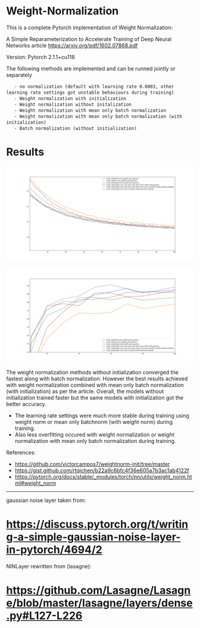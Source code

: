 # Weight-Normalization

This is a complete Pytorch implementation of Weight Normalization:

A Simple Reparameterization to Accelerate Training of Deep Neural Networks article
https://arxiv.org/pdf/1602.07868.pdf

Version: Pytorch 2.1.1+cu118

The following methods are implemented and can be runned jointly or separately

       - no normalization (default with learning rate 0.0003, other learning rate settings got unstable behaviours during training)
       - Weight normalization with initialization
       - Weight normalization without initalization
       - Weight normalization with mean only batch normalization
       - Weight normalization with mean only batch normalization (with initialization)
       - Batch normalization (without initialization)

# Results

![train_plot.png](https://github.com/zoli333/Weight-Normalization/blob/master/train_plot.png)

![test_plot.png](https://github.com/zoli333/Weight-Normalization/blob/master/test_plot.png)

The weight normalization methods without initialization converged the fastest along with batch normalization.
However the best results achieved with weight normalization combined with mean only batch normalization (with initialization) as per the article.
Overall, the models without initialization trained faster but the same models with initialization got the better accuracy.
- The learning rate settings were much more stable during training using weight norm or mean only batchnorm (with weight norm) during training.
- Also less overfitting occured with weight normalization or weight normalization with mean only batch normalization during training.

References:

-  https://github.com/victorcampos7/weightnorm-init/tree/master
-  https://gist.github.com/rtqichen/b22a9c6bfc4f36e605a7b3ac1ab4122f
-  https://pytorch.org/docs/stable/_modules/torch/nn/utils/weight_norm.html#weight_norm

----------------------------------------
gaussian noise layer taken from:
# https://discuss.pytorch.org/t/writing-a-simple-gaussian-noise-layer-in-pytorch/4694/2

NINLayer rewritten from (lasagne):
# https://github.com/Lasagne/Lasagne/blob/master/lasagne/layers/dense.py#L127-L226
